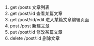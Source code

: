 
1. get /posts 文章列表
2. get /post/:id 查看某篇文章
3. get /post/:id/edit 进入某篇文章编辑页面
4. post /post 新建文章
5. put /post/:id 修改某篇文章
6. delete /post/:id 删除文章

